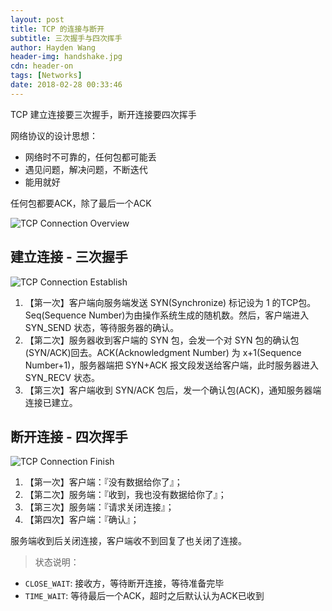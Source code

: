 ```yaml
---
layout: post
title: TCP 的连接与断开
subtitle: 三次握手与四次挥手
author: Hayden Wang
header-img: handshake.jpg
cdn: header-on
tags: [Networks]
date: 2018-02-28 00:33:46
---
```


TCP 建立连接要三次握手，断开连接要四次挥手

网络协议的设计思想：
- 网络时不可靠的，任何包都可能丢
- 遇见问题，解决问题，不断迭代
- 能用就好

任何包都要ACK，除了最后一个ACK

![TCP Connection Overview](/images/tcp_connection/tcp_connection.jpg)

## 建立连接 - 三次握手

![TCP Connection Establish](/images/tcp_connection/tcp_establish.png)

1. 【第一次】客户端向服务端发送 SYN(Synchronize) 标记设为 1 的TCP包。Seq(Sequence Number)为由操作系统生成的随机数。然后，客户端进入 SYN_SEND 状态，等待服务器的确认。
2. 【第二次】服务器收到客户端的 SYN 包，会发一个对 SYN 包的确认包(SYN/ACK)回去。ACK(Acknowledgment Number) 为 x+1(Sequence Number+1)，服务器端把 SYN+ACK 报文段发送给客户端，此时服务器进入 SYN_RECV 状态。
3. 【第三次】客户端收到 SYN/ACK 包后，发一个确认包(ACK)，通知服务器端连接已建立。

## 断开连接 - 四次挥手

![TCP Connection Finish](/images/tcp_connection/tcp_finish.png)

1. 【第一次】客户端：『没有数据给你了』；
2. 【第二次】服务端：『收到，我也没有数据给你了』；
3. 【第三次】服务端：『请求关闭连接』；
4. 【第四次】客户端：『确认』；

服务端收到后关闭连接，客户端收不到回复了也关闭了连接。

> 状态说明：
- `CLOSE_WAIT`: 接收方，等待断开连接，等待准备完毕
- `TIME_WAIT`: 等待最后一个ACK，超时之后默认认为ACK已收到

